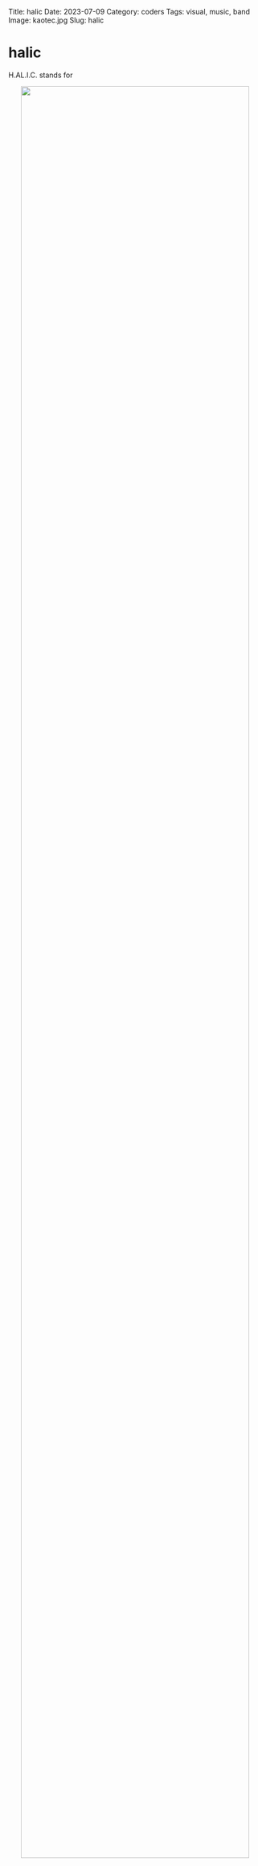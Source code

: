 Title: halic
Date: 2023-07-09
Category: coders
Tags: visual, music, band
Image: kaotec.jpg
Slug: halic

# halic

H.AL.I.C. stands for 


<div style="text-align:center;"><img style="width:95%;" src="https://halic.be/img/ballsbanner2.gif"></div>


